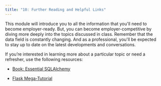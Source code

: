 ```yaml
---
title: "10: Further Reading and Helpful Links"
---
```


<img style="display: none;" src="https://static.bc-edx.com/data/dl-1-2/m10/lms/img/banner.jpg" alt="lesson banner" />

This module will introduce you to all the information that you'll need to become employer-ready. But, you can become employer-competitive by diving more deeply into the topics discussed in class. Remember that the data field is constantly changing. And as a professional, you'll be expected to stay up to date on the latest developments and conversations.

If you’re interested in learning more about a particular topic or need a refresher, use the following resources:

* [Book: Essential SQLAlchemy](http://shop.oreilly.com/product/0636920035800.do)

* [Flask Mega-Tutorial](https://blog.miguelgrinberg.com/post/the-flask-mega-tutorial-part-i-hello-world)
